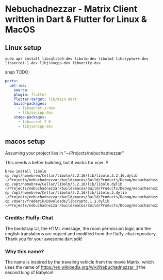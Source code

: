 # Nebuchadnezzar - Matrix Client written in Dart & Flutter for Linux & MacOS

## Linux setup

```
sudo apt install libsqlite3-dev libolm-dev libolm3 libcrypto++-dev libsecret-1-dev libjsoncpp-dev libnotify-dev
```

snap TODO:
```yaml
parts:
  uet-lms:
    source: .
    plugin: flutter
    flutter-target: lib/main.dart
    build-packages:
      - libsecret-1-dev
      - libjsoncpp-dev
    stage-packages:
      - libsecret-1-0
      - libjsoncpp-dev
```

## macos setup

Assuming your project lies in "~/Projects/nebuchadnezzar"

This needs a better building, but it works for now :P

```
brew install libolm
cp /opt/homebrew/Cellar/libolm/3.2.16/lib/libolm.3.2.16.dylib ~/Projects/nebuchadnezzar/build/macos/Build/Products/Debug/nebuchadnezzar.app/Contents/Frameworks
cp /opt/homebrew/Cellar/libolm/3.2.16/lib/libolm.dylib ~/Projects/nebuchadnezzar/build/macos/Build/Products/Debug/nebuchadnezzar.app/Contents/Frameworks
cp /opt/homebrew/Cellar/libolm/3.2.16/lib/libolm.3.dylib ~/Projects/nebuchadnezzar/build/macos/Build/Products/Debug/nebuchadnezzar.app/Contents/Frameworks
cp /Users/frederik/Downloads/libcrypto.1.1.dylib ~/Projects/nebuchadnezzar/build/macos/Build/Products/Debug/nebuchadnezzar.app/Contents/Frameworks
```

### Credits: Fluffy-Chat

The bootstrap UI, the HTML message, the room permission logic and the english translations are copied and modified from the fluffy-chat repository.
Thank you for your awesome dart sdk!

### Why this name?

The name is inspired by the traveling vehicle from the movie Matrix, which uses the name of https://en.wikipedia.org/wiki/Nebuchadnezzar_II the second king of Babylon!
